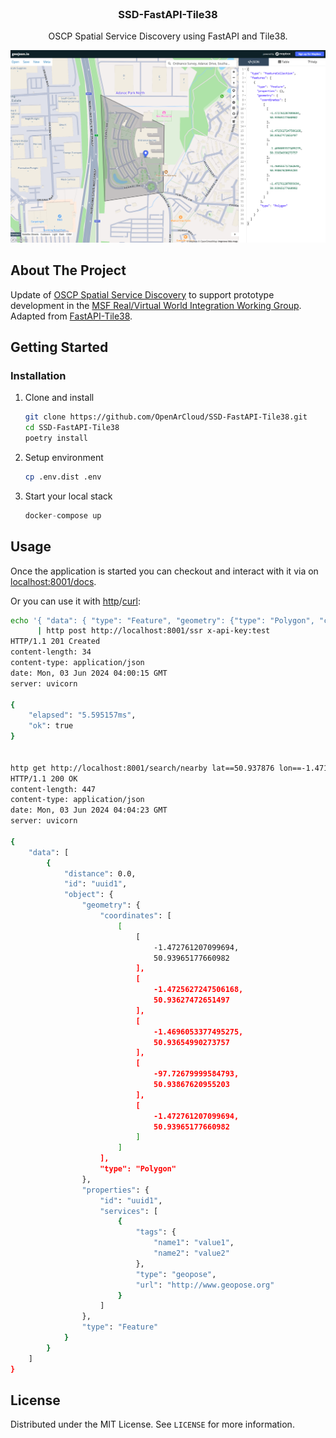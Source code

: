 <br />
<p align="center">
  <h3 align="center">SSD-FastAPI-Tile38</h3>

  <p align="center">
    OSCP Spatial Service Discovery using FastAPI and Tile38.
    <br />
  </p>
</p>


![Search image](images/geojson.png?raw=true)

<!-- ABOUT THE PROJECT -->

## About The Project

Update of [OSCP Spatial Service Discovery](https://github.com/OpenArCloud/oscp-spatial-service-discovery) to support prototype development in the [MSF Real/Virtual World Integration Working Group](https://github.com/MetaverseStandards/Virtual-Real-Integration). Adapted from [FastAPI-Tile38](https://github.com/iwpnd/fastapi-tile38).


<!-- GETTING STARTED -->

## Getting Started

### Installation

1. Clone and install
    ```sh
    git clone https://github.com/OpenArCloud/SSD-FastAPI-Tile38.git
    cd SSD-FastAPI-Tile38
    poetry install
    ```
2. Setup environment
    ```sh
    cp .env.dist .env
    ```
3. Start your local stack
    ```python
    docker-compose up
    ```

## Usage

Once the application is started you can checkout and interact with it via on [localhost:8001/docs](http://localhost:8001/docs).

Or you can use it with [http](https://httpie.io/)/[curl](https://curl.se/):

```sh
echo '{ "data": { "type": "Feature", "geometry": {"type": "Polygon", "coordinates": [[[-1.472761207099694,50.93965177660982],[-1.4725627247506168,50.93627472651497],[-1.4696053377495275,50.93654990273757],[-97.72679999584793,50.93867620955203],[-1.472761207099694,50.93965177660982]]]}, "properties": {"id": "uuid1", "services":[{"type": "geopose", "url": "http://www.geopose.org", "tags": {"name1": "value1", "name2": "value2"}}]}}}' \
      | http post http://localhost:8001/ssr x-api-key:test
HTTP/1.1 201 Created
content-length: 34
content-type: application/json
date: Mon, 03 Jun 2024 04:00:15 GMT
server: uvicorn

{
    "elapsed": "5.595157ms",
    "ok": true
}


http get http://localhost:8001/search/nearby lat==50.937876 lon==-1.471582 radius==1000   x-api-key:test
HTTP/1.1 200 OK
content-length: 447
content-type: application/json
date: Mon, 03 Jun 2024 04:04:23 GMT
server: uvicorn

{
    "data": [
        {
            "distance": 0.0,
            "id": "uuid1",
            "object": {
                "geometry": {
                    "coordinates": [
                        [
                            [
                                -1.472761207099694,
                                50.93965177660982
                            ],
                            [
                                -1.4725627247506168,
                                50.93627472651497
                            ],
                            [
                                -1.4696053377495275,
                                50.93654990273757
                            ],
                            [
                                -97.72679999584793,
                                50.93867620955203
                            ],
                            [
                                -1.472761207099694,
                                50.93965177660982
                            ]
                        ]
                    ],
                    "type": "Polygon"
                },
                "properties": {
                    "id": "uuid1",
                    "services": [
                        {
                            "tags": {
                                "name1": "value1",
                                "name2": "value2"
                            },
                            "type": "geopose",
                            "url": "http://www.geopose.org"
                        }
                    ]
                },
                "type": "Feature"
            }
        }
    ]
}
```

## License

Distributed under the MIT License. See `LICENSE` for more information.


